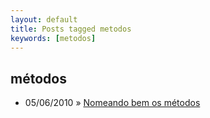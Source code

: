 ```yaml
---
layout: default
title: Posts tagged metodos
keywords: [metodos]
---
```

<h2 class="category">métodos</h2>
<ul class="posts">
<li>
<p>
<span class="date">05/06/2010</span> &raquo; 
<a href="/blog/nomeando-bem-os-metodos">Nomeando bem os métodos</a>
</p>
</li> 
</ul>
